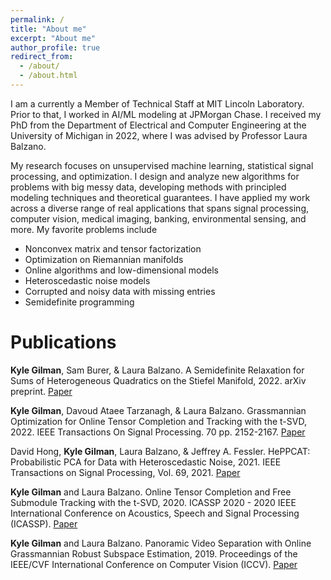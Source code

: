 ```yaml
---
permalink: /
title: "About me"
excerpt: "About me"
author_profile: true
redirect_from: 
  - /about/
  - /about.html
---
```


I am a currently a Member of Technical Staff at MIT Lincoln Laboratory. Prior to that, I worked in AI/ML modeling at JPMorgan Chase. I received my PhD from the Department of Electrical and Computer Engineering at the University of Michigan in 2022, where I was advised by Professor Laura Balzano. 

My research focuses on unsupervised machine learning, statistical signal processing, and optimization. I design and analyze new algorithms for problems with big messy data, developing methods with principled modeling techniques and theoretical guarantees. I have applied my work across a diverse range of real applications that spans signal processing, computer vision, medical imaging, banking, environmental sensing, and more. My favorite problems include
<ul>
  <li>Nonconvex matrix and tensor factorization</li>
  <li>Optimization on Riemannian manifolds</li>
  <li>Online algorithms and low-dimensional models</li>
  <li>Heteroscedastic noise models</li>
  <li>Corrupted and noisy data with missing entries</li>
  <li>Semidefinite programming</li>
</ul>

Publications
======
<b>Kyle Gilman</b>, Sam Burer, & Laura Balzano. A Semidefinite Relaxation for Sums of Heterogeneous Quadratics on the Stiefel Manifold, 2022. arXiv preprint. [Paper](https://arxiv.org/abs/2205.13653)

<b>Kyle Gilman</b>, Davoud Ataee Tarzanagh, & Laura Balzano. Grassmannian Optimization for Online Tensor Completion and Tracking with the t-SVD, 2022. IEEE Transactions On Signal Processing. 70 pp. 2152-2167. [Paper](https://arxiv.org/abs/2001.11419)

David Hong, <b>Kyle Gilman</b>, Laura Balzano, & Jeffrey A. Fessler. HePPCAT: Probabilistic PCA for Data with Heteroscedastic Noise, 2021. IEEE Transactions on Signal Processing, Vol. 69, 2021. [Paper](https://arxiv.org/abs/2101.03468)

<b>Kyle Gilman</b> and Laura Balzano. Online Tensor Completion and Free Submodule Tracking with the t-SVD, 2020. ICASSP 2020 - 2020 IEEE International Conference on Acoustics, Speech and Signal Processing (ICASSP). [Paper](https://ieeexplore.ieee.org/document/9053199)

<b>Kyle Gilman</b> and Laura Balzano. Panoramic Video Separation with Online Grassmannian Robust Subspace Estimation, 2019. Proceedings of the IEEE/CVF International Conference on Computer Vision (ICCV). [Paper](https://ieeexplore.ieee.org/document/9022344)


